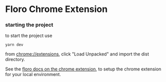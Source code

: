 # Floro Chrome Extension

### starting the project

to start the project use

`yarn dev`

from <a href="chrome://extensions">chrome://extensions</a>, click "Load Unpacked" and import the dist directory.

See the <a href="https://floro.io/docs/product/floro-chrome-extension">floro docs on the chrome extension</a>, to setup the chrome extension for your local environment.